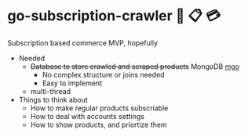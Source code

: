 # go-subscription-crawler :department_store: :clipboard: :credit_card:
Subscription based commerce MVP, hopefully
- Needed
  - ~~Database to store crawled and scraped products~~ MongoDB [mgo](https://github.com/go-mgo/mgo/tree/v2)
    - No complex structure or joins needed
    - Easy to implement
  - multi-thread 
- Things to think about
  - How to make regular products subscriable
  - How to deal with accounts settings
  - How to show products, and priortize them
